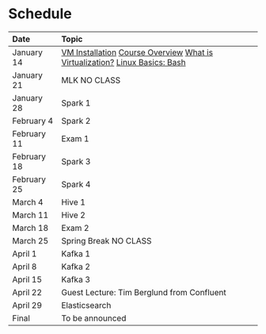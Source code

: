 # Schedule



| Date | Topic |
| :--- | :--- |
| January 14 | [VM Installation](https://github.com/marilynwaldman/MSBX5420Spring2019/blob/master/0101vminstallation/README.md) [Course Overview](https://github.com/marilynwaldman/MSBX5420Spring2019/blob/master/0102courseoverview/README.md) [What is Virtualization?](https://github.com/marilynwaldman/MSBX5420Spring2019/blob/master/0103whatisvirtualization/README.md) [Linux Basics: Bash](https://github.com/marilynwaldman/MSBX5420Spring2019/blob/master/0104bash/README.md) |
| January 21 | MLK NO CLASS  |
| January 28 | Spark 1 |
| February 4 | Spark 2 |
| February 11 | Exam 1 |
| February 18 | Spark 3 |
| February 25 | Spark 4 |
| March 4 | Hive 1 |
| March 11 | Hive 2 |
| March 18 | Exam 2 |
| March 25 | Spring Break NO CLASS |
| April 1 | Kafka 1 |
| April 8 | Kafka 2 |
| April 15 | Kafka 3 |
| April 22 | Guest Lecture: Tim Berglund from Confluent |
| April 29 | Elasticsearch |
| Final | To be announced |

